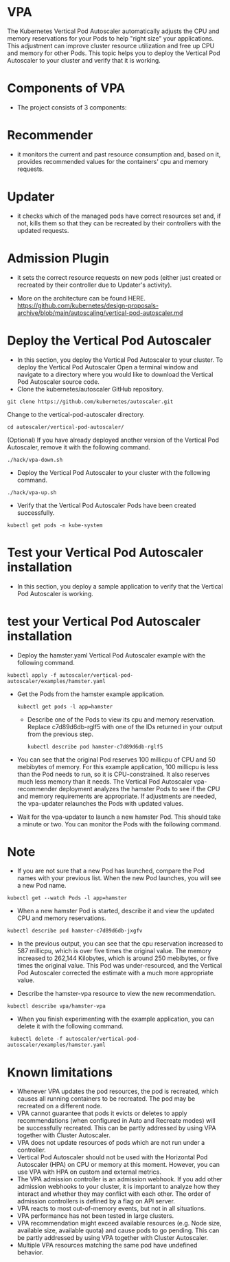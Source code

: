 # VPA
The Kubernetes Vertical Pod Autoscaler automatically adjusts the CPU and memory reservations for your Pods to help "right size" your applications. This adjustment can improve cluster resource utilization and free up CPU and memory for other Pods. This topic helps you to deploy the Vertical Pod Autoscaler to your cluster and verify that it is working.

# Components of VPA
- The project consists of 3 components:

# Recommender 
- it monitors the current and past resource consumption and, based on it, provides recommended values for the containers' cpu and memory requests.

# Updater
- it checks which of the managed pods have correct resources set and, if not, kills them so that they can be recreated by their controllers with the updated requests.

# Admission Plugin 
- it sets the correct resource requests on new pods (either just created or recreated by their controller due to Updater's activity).

- More on the architecture can be found HERE. https://github.com/kubernetes/design-proposals-archive/blob/main/autoscaling/vertical-pod-autoscaler.md

# Deploy the Vertical Pod Autoscaler

- In this section, you deploy the Vertical Pod Autoscaler to your cluster. To deploy the Vertical Pod Autoscaler Open a terminal window and navigate to a directory where you would like to download the Vertical Pod Autoscaler source code.
- Clone the kubernetes/autoscaler GitHub repository.
```
git clone https://github.com/kubernetes/autoscaler.git
```
Change to the vertical-pod-autoscaler directory.

 ```
 cd autoscaler/vertical-pod-autoscaler/

 ```
(Optional) If you have already deployed another version of the Vertical Pod Autoscaler, remove it with the following command.

```
./hack/vpa-down.sh

```
- Deploy the Vertical Pod Autoscaler to your cluster with the following command.
```
./hack/vpa-up.sh

```

- Verify that the Vertical Pod Autoscaler Pods have been created successfully.
```
kubectl get pods -n kube-system
```
# Test your Vertical Pod Autoscaler installation

- In this section, you deploy a sample application to verify that the Vertical Pod Autoscaler is working.

# test your Vertical Pod Autoscaler installation

- Deploy the hamster.yaml Vertical Pod Autoscaler example with the following command.

```
kubectl apply -f autoscaler/vertical-pod-autoscaler/examples/hamster.yaml

```

- Get the Pods from the hamster example application.
  ```
  kubectl get pods -l app=hamster

  ```

  - Describe one of the Pods to view its cpu and memory reservation. Replace c7d89d6db-rglf5 with one of the IDs returned in your output from the previous step.
 
    ```
    kubectl describe pod hamster-c7d89d6db-rglf5
    ```

- You can see that the original Pod reserves 100 millicpu of CPU and 50 mebibytes of memory. For this example application, 100 millicpu is less than the Pod needs to run, 
  so it is CPU-constrained. It also reserves much less memory than it needs. The Vertical Pod Autoscaler vpa-recommender deployment analyzes the hamster Pods to see if the 
  CPU and memory requirements are appropriate. If adjustments are needed, the vpa-updater relaunches the Pods with updated values.

- Wait for the vpa-updater to launch a new hamster Pod. This should take a minute or two. You can monitor the Pods with the following command.

# Note 

- If you are not sure that a new Pod has launched, compare the Pod names with your previous list. When the new Pod launches, you will see a new Pod name.

```
kubectl get --watch Pods -l app=hamster
```
- When a new hamster Pod is started, describe it and view the updated CPU and memory reservations.

```
kubectl describe pod hamster-c7d89d6db-jxgfv
```

- In the previous output, you can see that the cpu reservation increased to 587 millicpu, which is over five times the original value. The memory increased to 262,144 
  Kilobytes, which is around 250 mebibytes, or five times the original value. This Pod was under-resourced, and the Vertical Pod Autoscaler corrected the estimate with a 
  much more appropriate value.

- Describe the hamster-vpa resource to view the new recommendation.
```
kubectl describe vpa/hamster-vpa
```
- When you finish experimenting with the example application, you can delete it with the following command.
```
 kubectl delete -f autoscaler/vertical-pod-autoscaler/examples/hamster.yaml
```
# Known limitations
- Whenever VPA updates the pod resources, the pod is recreated, which causes all running containers to be recreated. The pod may be recreated on a different node.
- VPA cannot guarantee that pods it evicts or deletes to apply recommendations (when configured in Auto and Recreate modes) will be successfully recreated. This can be partly addressed by using VPA together with Cluster Autoscaler.
- VPA does not update resources of pods which are not run under a controller.
- Vertical Pod Autoscaler should not be used with the Horizontal Pod Autoscaler (HPA) on CPU or memory at this moment. However, you can use VPA with HPA on custom and external metrics.
- The VPA admission controller is an admission webhook. If you add other admission webhooks to your cluster, it is important to analyze how they interact and whether they may conflict with each other. The order of admission controllers is defined by a flag on API server.
- VPA reacts to most out-of-memory events, but not in all situations.
- VPA performance has not been tested in large clusters.
- VPA recommendation might exceed available resources (e.g. Node size, available size, available quota) and cause pods to go pending. This can be partly addressed by using VPA together with Cluster Autoscaler.
- Multiple VPA resources matching the same pod have undefined behavior.

